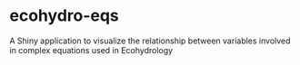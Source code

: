 # ecohydro-eqs
A Shiny application to visualize the relationship between variables involved in complex equations used in Ecohydrology
